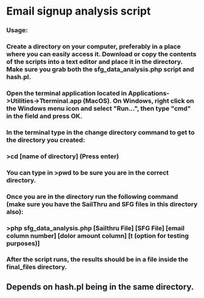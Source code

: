 # Email signup analysis script
### Usage:
### Create a directory on your computer, preferably in a place where you can easily access it. Download or copy the contents of the scripts into a text editor and place it in the directory. Make sure you grab both the sfg_data_analysis.php script and hash.pl.
### Open the terminal application located in Applications->Utilities->Tterminal.app (MacOS). On Windows, right click on the Windows menu icon and select "Run...", then type "cmd" in the field and press OK.
### In the terminal type in the change directory command to get to the directory you created:
### >cd [name of directory] (Press enter)
### You can type in >pwd to be sure you are in the correct directory.
### Once you are in the directory run the following command (make sure you have the SailThru and SFG files in this directory also):
### >php sfg_data_analysis.php [Sailthru File] [SFG File] [email column number] [dolor amount column] [t (option for testing purposes)]
### After the script runs, the results should be in a file inside the final_files directory.
## Depends on hash.pl being in the same directory.
